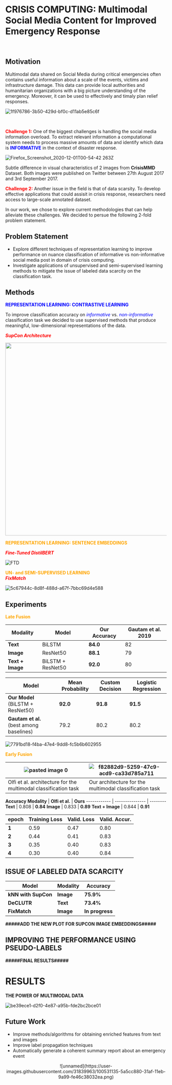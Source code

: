 

# **CRISIS COMPUTING:** Multimodal Social Media Content for Improved Emergency Response 
<br/>

## **Motivation**

Multimodal data shared on Social Media during critical emergencies often contains useful information about a scale of the events, victims and infrastructure damage. This data can provide local authorities and humanitarian organizations with a big picture understanding of the emergency. Moreover, it can be used to effectively and timaly plan relief responses.
<br/>

![1f976786-3b50-429d-bf0c-d11ab5e85c6f](https://user-images.githubusercontent.com/31839963/100529409-4360ab00-319c-11eb-804e-223d0418ffb6.jpg)

<br/>

<span style="color:red">**Challenge 1:**</span> One of the biggest challenges is handling the social media information overload. To extract relevant information a computational system needs to process massive amounts of data and identify which data is <span style="color:blue">**INFORMATIVE**</span> in the context of disaster response.

![Firefox_Screenshot_2020-12-01T00-54-42 263Z](https://user-images.githubusercontent.com/7771314/100683240-c3b61600-332c-11eb-9afb-bf910d2aa8f9.png)

Subtle difference in visual characteristics of 2 images from **CrisisMMD** Dataset. Both images were published on Twitter between 27th August 2017 and 3rd September 2017.
<br/>

<span style="color:red">**Challenge 2:**</span> Another issue in the field is that of data scarsity. To develop effective applications that could assisit in crisis response, researchers need access to large-scale annotated dataset. 

In our work, we chose to explore current methodologies that can help alleviate these challenges. We decided to persue the following 2-fold problem statement.

## **Problem Statement**

- Explore different techniques of representation learning to improve performance on nuance classification of informative vs non-informative social media post in domain of crisis computing.
- Investigate applications of unsupervised and semi-supervised learning methods to mitigate the issue of labeled data scarcity on the classification task.


## **Methods**


<span style="color:blue"> **REPRESENTATION LEARNING: CONTRASTIVE LEARNING** </span> 

To improve classification accuracy on <span style="color:blue"> *informative* </span> vs. <span style="color:blue"> *non-informative*</span> classification task we decided to use supervised methods that produce meaningful, low-dimensional representations of the data.


<span style="color:red"> ***SupCon Architecture*** </span> 

<img src="https://user-images.githubusercontent.com/7771314/100695191-92960f80-3345-11eb-9acc-eea03d2508db.png" width="1000" height="600">


<span style="color:orange"> **REPRESENTATION LEARNING: SENTENCE EMBEDDINGS** </span> 

<span style="color:red"> ***Fine-Tuned DistilBERT*** </span> 
 
 ![FTD](https://user-images.githubusercontent.com/31839963/100529623-48265e80-319e-11eb-94ff-8349ec130169.jpg)

<span style="color:orange"> **UN- and SEMI-SUPERVISED LEARNING** </span> 
<br/>
<span style="color:red"> ***FixMatch*** </span> 




![5c67944c-8d8f-488d-a67f-7bbc69d4e588](https://user-images.githubusercontent.com/31839963/100529666-af441300-319e-11eb-9035-4d3e0f0b70f9.jpg)


## **Experiments**


<span style="color:orange"> **Late Fusion** </span> 



**Modality** | **Model** | **Our Accuracy** | **Gautam et al. 2019**
------------ | --------- | ---------------- | ----------------------
**Text** | BiLSTM | **84.0** | 82
**Image** | ResNet50 | **88.1** | 79
**Text + Image** | BiLSTM + ResNet50 | **92.0** | 80


**Model** | **Mean Probability** | **Custom Decision** | **Logistic Regression**
------------ | --------- | ---------------- | ----------------------
**Our Model** (BiLSTM + ResNet50) | **92.0** | **91.8** | **91.5**
**Gautam et al.** (best among baselines) | 79.2 | 80.2 | 80.2


![7791bd18-f4ba-47e4-9dd8-fc5b6b602955](https://user-images.githubusercontent.com/31839963/100530749-90e41480-31aa-11eb-997b-ec18607f03bd.jpg)



<span style="color:orange"> **Early Fusion** </span> 


![pasted image 0](https://user-images.githubusercontent.com/31839963/100530769-cf79cf00-31aa-11eb-88d0-227b8481aa70.png) | ![f82882d9-5259-47c9-acd9-ca33d785a711](https://user-images.githubusercontent.com/31839963/100530624-11a21100-31a9-11eb-91e5-f5d4b4579c8c.jpg)
------------------------------------------------------------------------------------------------------------------------ | -----------------------------------------------------------------------------------------------------------------------------------------------
Olfi et al. architecture for the multimodal classification task | Our architecture for the multimodal classification task


**Accuracy**
**Modality** | **Olfi et al.** | **Ours**
------------ | --------------- | --------
**Text** | 0.808 | **0.84**
**Image** | 0.833 | **0.89**
**Text + Image** | 0.844 | **0.91**


**epoch** | **Training Loss** | **Valid. Loss** | **Valid. Accur.**
--------- | ----------------- | --------------- | -----------------
**1** | 0.59 | 0.47 | 0.80
**2** | 0.44 | 0.41 | 0.83
**3** | 0.35 | 0.40 | 0.83
**4** | 0.30 | 0.40 | 0.84


## ISSUE OF LABELED DATA SCARCITY


**Model** | **Modality** | **Accuracy**
--------- | ------------ | ------------
**kNN with SupCon** | **Image** | **75.9%**
**DeCLUTR** | **Text** | **73.4%**
**FixMatch** | **Image** | **In progress**


**#####ADD THE NEW PLOT FOR SUPCON IMAGE EMBEDDINGS#####**


## IMPROVING THE PERFORMANCE USING PSEUDO-LABELS


**#####FINAL RESULTS#####**



# RESULTS


**THE POWER OF MULTIMODAL DATA**


![be39ece1-d2f0-4e87-a95b-fde2bc2bce01](https://user-images.githubusercontent.com/31839963/100531114-36998280-31af-11eb-8fbf-be65227a7168.jpg)


## **Future Work**


- Improve methods/algorithms for obtaining enriched features from text and images
- Improve label propagation techniques
- Automatically generate a coherent summary report about an emergency event

<center>
![unnamed](https://user-images.githubusercontent.com/31839963/100531135-5a5cc880-31af-11eb-9a99-fe46c38032ea.png)
</center>







